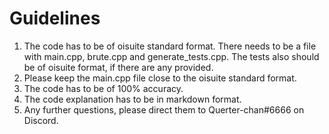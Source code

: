 # Guidelines

1. The code has to be of oisuite standard format. There needs to be a file with main.cpp, brute.cpp and generate_tests.cpp. The tests also should be of oisuite format, if there are any provided.
2. Please keep the main.cpp file close to the oisuite standard format.
3. The code has to be of 100% accuracy.
4. The code explanation has to be in markdown format.
5. Any further questions, please direct them to Querter-chan#6666 on Discord.
